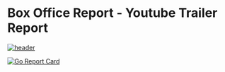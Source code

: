 # Box Office Report - Youtube Trailer Report

[![header](https://i.imgur.com/xYpjhdp.png)](http://www.boxofficereport.com/trailerviews/trailerviews.html)

[![Go Report Card](https://goreportcard.com/badge/github.com/kadekillary/box-office-report)](https://goreportcard.com/report/github.com/kadekillary/box-office-report)
